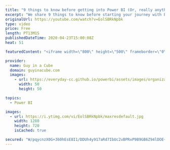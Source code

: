 ```yaml
---
title: "9 things to know before getting into Power BI (Or, really anything)"
excerpt: "We share 9 things to know before starting your journey with Power BI. Really this applies to anything...   Power BI User Groups: https://www.pbiusergroup.com/  *** Social Media Resources *** Power BI Community: https://community.powerbi.com Twitter: https://twitter.com/search?q=%23powerbi&src=typed_query"
originalUrl: https://youtube.com/watch?v=EolSBRkNpbk
type: video
price: Free
length: PT13M1S
publishedDateTime: 2020-04-23T15:00:08Z
heat: 51

featuredContent: "<iframe width=\"800\" height=\"500\" frameborder=\"0\" src=\"https://www.youtube.com/embed/EolSBRkNpbk\" allow=\"accelerometer; autoplay; encrypted-media; gyroscope; picture-in-picture\" allowfullscreen></iframe>"

provider:
  name: Guy in a Cube
  domain: guyinacube.com
  images:
    - url: https://everyday-cc.github.io/powerbi/assets/images/organizations/guyinacube.com-50x50.jpg
      width: 50
      height: 50

topics:
  - Power BI

images:
  - url: https://i.ytimg.com/vi/EolSBRkNpbk/maxresdefault.jpg
    width: 1280
    height: 720
    isCached: true

secured: "W/pqycnzX0G+360hEsE8I1/DDUh4y917aRd7IbUc2vBPRxP9B9GB6Z94lDOE+5aCndTAi7nIwti3hK+AimXkCDBuidoz78coc3/B0iBVoP5xWLOSCjJuHJS9iwGwAdyB6pgAHasfuRBSMCVRUXhLvfMv6DzqBKjtHUZI7zX+YRRxctG3AwN3w2gxckS6VVvVC7uPg5rvbzfvc8G7zJbhOt7QgdHVu4FpvvKzOg/oGKbbsS4lPHxZ4obN8PFQR3k2KxdUj9qgk8RqSvipGK7m1zkD4cyaaXdbw/fnROzABjvJ1XuDJTeG+pmygr+jxvEL18KCl2dNFMBs3ut/laTgR37o48UnLcGK2ULFk/ifDbe0/QFfgf5c6qzvLsafxO/pMTSN092lhlFDzFlKyo/zbVj2u9KTpEQFWEc0Vzhs3wQ=;KB7Yj9h2JoO8oHsUC62A8g=="
---
```


